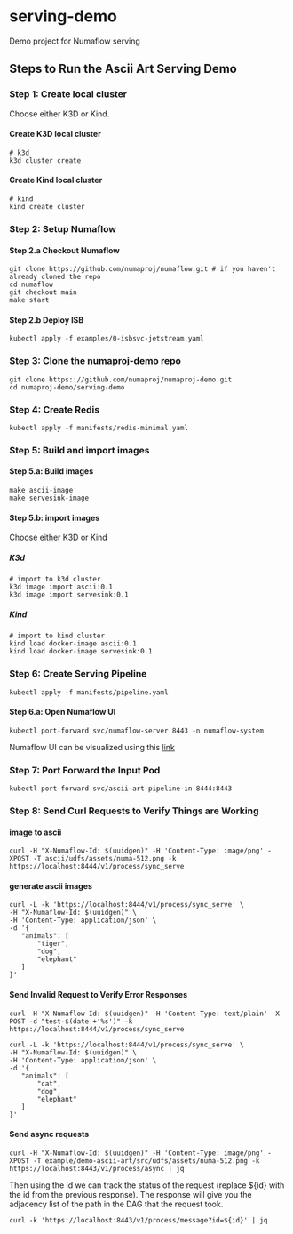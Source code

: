 # serving-demo
Demo project for Numaflow serving

## Steps to Run the Ascii Art Serving Demo

### Step 1: Create local cluster

Choose either K3D or Kind.

#### Create K3D local cluster
```shell
# k3d
k3d cluster create

```

#### Create Kind local cluster
```shell
# kind
kind create cluster
```

### Step 2: Setup Numaflow

#### Step 2.a Checkout Numaflow

```shell
git clone https://github.com/numaproj/numaflow.git # if you haven't already cloned the repo
cd numaflow
git checkout main
make start
```

#### Step 2.b Deploy ISB

```shell
kubectl apply -f examples/0-isbsvc-jetstream.yaml
```

### Step 3: Clone the numaproj-demo repo

```shell
git clone https:://github.com/numaproj/numaproj-demo.git
cd numaproj-demo/serving-demo
```

### Step 4: Create Redis 

```shell
kubectl apply -f manifests/redis-minimal.yaml
```


### Step 5: Build and import images
#### Step 5.a: Build images
```shell
make ascii-image
make servesink-image
```


#### Step 5.b: import images
Choose either K3D or Kind

##### K3d

```shell
# import to k3d cluster
k3d image import ascii:0.1
k3d image import servesink:0.1
```
 
##### Kind
 
```shell
# import to kind cluster
kind load docker-image ascii:0.1
kind load docker-image servesink:0.1
```

### Step 6: Create Serving Pipeline

```shell
kubectl apply -f manifests/pipeline.yaml
```

#### Step 6.a: Open Numaflow UI

``` shell
kubectl port-forward svc/numaflow-server 8443 -n numaflow-system
```

Numaflow UI can be visualized using this [link](https://localhost:8443/?namespace=default&pipeline=ascii-art-pipeline)

### Step 7: Port Forward the Input Pod

```shell
kubectl port-forward svc/ascii-art-pipeline-in 8444:8443
```

### Step 8: Send Curl Requests to Verify Things are Working

#### image to ascii
```shell
curl -H "X-Numaflow-Id: $(uuidgen)" -H 'Content-Type: image/png' -XPOST -T ascii/udfs/assets/numa-512.png -k https://localhost:8444/v1/process/sync_serve
```

#### generate ascii images
```shell
curl -L -k 'https://localhost:8444/v1/process/sync_serve' \
-H "X-Numaflow-Id: $(uuidgen)" \
-H 'Content-Type: application/json' \
-d '{
   "animals": [
       "tiger",
       "dog",
       "elephant"
   ]
}'
```

#### Send Invalid Request to Verify Error Responses

```shell
curl -H "X-Numaflow-Id: $(uuidgen)" -H 'Content-Type: text/plain' -X POST -d "test-$(date +'%s')" -k https://localhost:8444/v1/process/sync_serve
```

```shell
curl -L -k 'https://localhost:8444/v1/process/sync_serve' \
-H "X-Numaflow-Id: $(uuidgen)" \
-H 'Content-Type: application/json' \
-d '{
   "animals": [
       "cat",
       "dog",
       "elephant"
   ]
}'
```

#### Send async requests
```shell
curl -H "X-Numaflow-Id: $(uuidgen)" -H 'Content-Type: image/png' -XPOST -T example/demo-ascii-art/src/udfs/assets/numa-512.png -k  https://localhost:8443/v1/process/async | jq
```

Then using the id we can track the status of the request (replace ${id} with the id from the previous response). The response will give you the adjacency list of the path in the DAG that the request took.

```shell
curl -k 'https://localhost:8443/v1/process/message?id=${id}' | jq
```
